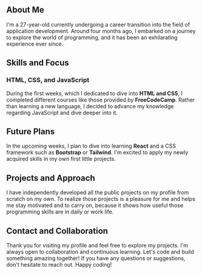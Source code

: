## About Me
I'm a 27-year-old currently undergoing a career transition into the field of application development. Around four months ago, I embarked on a journey to explore the world of programming, and it has been an exhilarating experience ever since.

## Skills and Focus
### HTML, CSS, and JavaScript
During the first weeks, which I dedicated to dive into **HTML and CSS**, I completed different courses like those provided by **FreeCodeCamp**. Rather than learning a new language, I decided to advance my knowledge regarding JavaScript and dive deeper into it.

## Future Plans
In the upcoming weeks, I plan to dive into learning **React** and a CSS framework such as **Bootstrap** or **Tailwind**. I'm excited to apply my newly acquired skills in my own first little projects.

## Projects and Approach
I have independently developed all the public projects on my profile from scratch on my own.
To realize those projects is a pleasure for me and helps me stay motivated and to carry on, because it shows how useful those programming skills are in daily or work life. 

## Contact and Collaboration
Thank you for visiting my profile and feel free to explore my projects. I'm always open to collaboration and continuous learning. Let's code and build something amazing together! If you have any questions or suggestions, don't hesitate to reach out. Happy coding!



<!--
**Fubge/Fubge** is a ✨ _special_ ✨ repository because its `README.md` (this file) appears on your GitHub profile.

Here are some ideas to get you started:

- 🔭 I’m currently working on ...
- 🌱 I’m currently learning ...
- 👯 I’m looking to collaborate on ...
- 🤔 I’m looking for help with ...
- 💬 Ask me about ...
- 📫 How to reach me: ...
- 😄 Pronouns: ...
- ⚡ Fun fact: ...
-->
